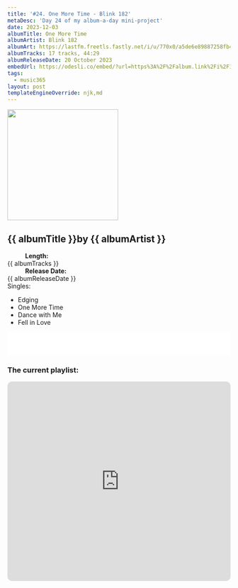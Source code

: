 ```yaml
---
title: '#24. One More Time - Blink 182'
metaDesc: 'Day 24 of my album-a-day mini-project'
date: 2023-12-03
albumTitle: One More Time
albumArtist: Blink 182
albumArt: https://lastfm.freetls.fastly.net/i/u/770x0/a5de6e89887258fb4accce4a314c12a1.jpg#a5de6e89887258fb4accce4a314c12a1
albumTracks: 17 tracks, 44:29
albumReleaseDate: 20 October 2023
embedUrl: https://odesli.co/embed/?url=https%3A%2F%2Falbum.link%2Fi%2F1707257664&theme=light
tags:
  - music365
layout: post
templateEngineOverride: njk,md
---
```


<aside class="album-profile">
  <div class="album-profile__image">
    <img class="album-image" width="250" height="250" crossorigin="anonymous" src="{{ albumArt }}"/>
  </div>
  <div class="aside__content">
    <h1><strong>{{ albumTitle }}</strong>by {{ albumArtist }}</h1>
    <dl>
      <div>
        <dd><strong>Length:</strong></dd>
        <dt>{{ albumTracks }}</dt>
      </div>
      <div>
        <dd><strong>Release Date:</strong></dd>
        <dt>{{ albumReleaseDate }}</dt>
      </div>
      <div class="singles">
        <span>Singles:</span>
        <ul>
          <li>Edging</li>
          <li>One More Time</li>
          <li>Dance with Me</li>
          <li>Fell in Love</li>
        </ul>
      </div>
    </dl>
    <div class="color-grid">
      <div class="color-grid__container">
					<span class="color color--1"></span>
					<span class="color color--2"></span>
					<span class="color color--3"></span>
      </div>
    </div>
  </div>
</aside>

<iframe width="100%" height="52" src={{ embedUrl }} frameborder="0" allowfullscreen sandbox="allow-same-origin allow-scripts allow-presentation allow-popups allow-popups-to-escape-sandbox" allow="clipboard-read; clipboard-write"></iframe>

### The current playlist:

<iframe allow="autoplay *; encrypted-media *; fullscreen *; clipboard-write" frameborder="0" height="450" style="width:100%;max-width:660px;overflow:hidden;border-radius:10px;" sandbox="allow-forms allow-popups allow-same-origin allow-scripts allow-storage-access-by-user-activation allow-top-navigation-by-user-activation" src="https://embed.music.apple.com/gb/playlist/music365/pl.u-AkAmEd9ix4MAZYJ"></iframe>
